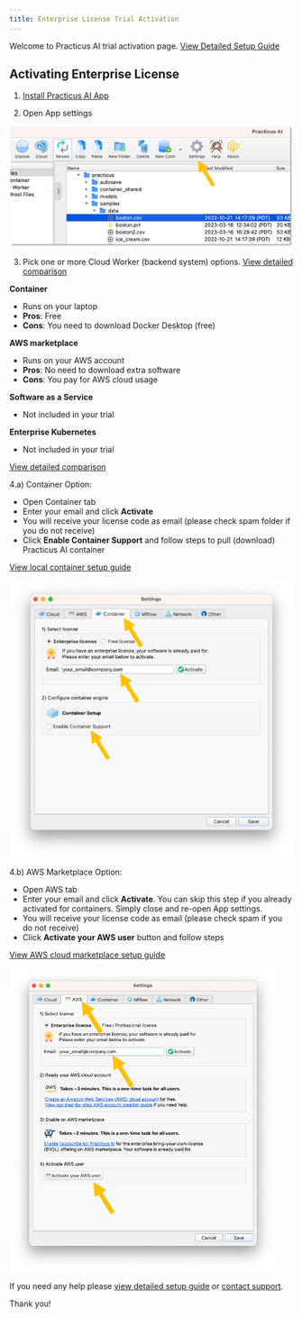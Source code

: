 ```yaml
---
title: Enterprise License Trial Activation
---
```


Welcome to Practicus AI trial activation page. [View Detailed Setup Guide](setup-guide.md)

## Activating Enterprise License 

1) [Install Practicus AI App](https://practicus.ai/get-started/)

2) Open App settings 

![Settings](img/settings.png)

3) Pick one or more Cloud Worker (backend system) options. [View detailed comparison](https://practicus.ai/cloud/#compare)

**Container**

- Runs on your laptop
- **Pros**: Free
- **Cons**: You need to download Docker Desktop (free)
  
**AWS marketplace** 
 
- Runs on your AWS account
- **Pros**: No need to download extra software 
- **Cons**: You pay for AWS cloud usage  

**Software as a Service**

- Not included in your trial

**Enterprise Kubernetes**

- Not included in your trial

[View detailed comparison](https://practicus.ai/cloud/#compare)

4.a) Container Option: 

- Open Container tab
- Enter your email and click **Activate**
- You will receive your license code as email (please check spam folder if you do not receive)
- Click **Enable Container Support** and follow steps to pull (download) Practicus AI container

[View local container setup guide](setup-guide.md#local-container) 

![Settings](img/ent-license.png)


4.b) AWS Marketplace Option: 

- Open AWS tab
- Enter your email and click **Activate**. You can skip this step if you already activated for containers. Simply close and re-open App settings.
- You will receive your license code as email (please check spam if you do not receive)
- Click **Activate your AWS user** button and follow steps

[View AWS cloud marketplace setup guide](setup-guide.md#cloud-activation) 

![Settings](img/aws-license.png)


If you need any help please [view detailed setup guide](setup-guide.md) or [contact support](https://practicus.ai/support/).

Thank you!